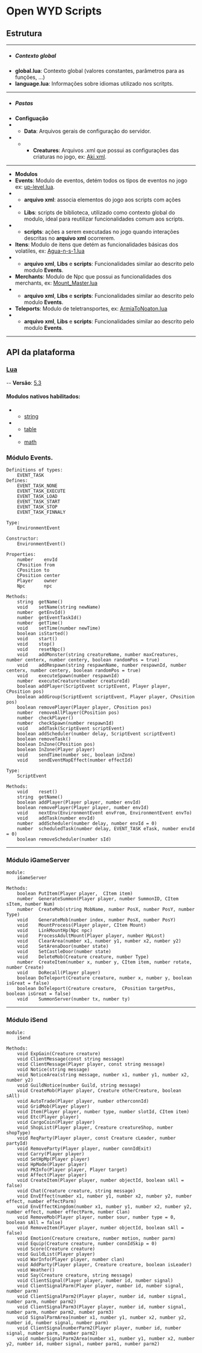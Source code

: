 # Open WYD Scripts


## Estrutura
--------------------------------------------------------------------------------------------------------------------------
- ##### **Contexto global**
- **global.lua**: Contexto global (valores constantes, parâmetros para as funções, ...)
- **language.lua**: Informações sobre idiomas utilizado nos scritpts.
--------------------------------------------------------------------------------------------------------------------------
- ##### **Pastas**
- **Configuação**
- - **Data**: Arquivos gerais de configuração do servidor.
- - - **Creatures**: Arquivos .xml que possui as configurações das criaturas no jogo, ex: [Aki.xml](https://github.com/open-wyd/open-wyd-scripts/blob/master/Data/Creatures/Aki.xml). 
--------------------------------------------------------------------------------------------------------------------------
- **Modulos**
- **Events**: Modulo de eventos, detém todos os tipos de eventos no jogo ex: [up-level.lua](https://github.com/open-wyd/open-wyd-scripts/blob/master/Events/scripts/up-level/up-level.lua).
- - **arquivo xml**: associa elementos do jogo aos scripts com ações
- - **Libs**: scripts de biblioteca, utilizado como contexto global do modulo, ideal para reutilizar funcionalidades comum aos scripts.
- - **scripts**: ações a serem executadas no jogo quando interações descritas no **arquivo xml** ocorrerem.
- **Itens**: Modulo de itens que detém as funcionalidades básicas dos volatiles, ex: [Agua-n-s-1.lua](https://github.com/open-wyd/open-wyd-scripts/blob/master/Itens/scripts/Agua%20N/Agua-n-s-1.lua)
- - **arquivo xml**, **Libs** e  **scripts**: Funcionalidades similar ao descrito pelo modulo **Events**.
- **Merchants**: Modulo de Npc que possui as funcionalidades dos merchants, ex: [Mount_Master.lua](https://github.com/open-wyd/open-wyd-scripts/blob/master/Merchants/scripts/Mount_Master.lua)
- - **arquivo xml**, **Libs** e  **scripts**: Funcionalidades similar ao descrito pelo modulo **Events**.
- **Teleports**: Modulo de teletransportes, ex: [ArmiaToNoaton.lua](https://github.com/open-wyd/open-wyd-scripts/blob/master/Teleports/scripts/Armia/ArmiaToNoaton.lua)
- - **arquivo xml**, **Libs** e  **scripts**: Funcionalidades similar ao descrito pelo modulo **Events**.
--------------------------------------------------------------------------------------------------------------------------

## API da plataforma

### [Lua](https://www.lua.org)
-- **Versão**: [5.3](https://www.lua.org/versions.html#5.3)
#### Modulos nativos habilitados:
- - [string](https://www.lua.org/manual/5.3/manual.html#6.4)
- - [table](https://www.lua.org/manual/5.3/manual.html#6.6)
- - [math](https://www.lua.org/manual/5.3/manual.html#6.7)

### Módulo Events.
```
Definitions of types:
    EVENT_TASK
Defines:
    EVENT_TASK_NONE
    EVENT_TASK_EXECUTE
    EVENT_TASK_LOAD
    EVENT_TASK_START
    EVENT_TASK_STOP
    EVENT_TASK_FINNALY
```

```
Type: 
	EnvironmentEvent

Constructor:
    EnvironmentEvent()
   
Properties:
    number    envId
    CPosition from
    CPosition to
    CPosition center
    Player    owner
    Npc       npc
    
Methods:
    string  getName()
    void    setName(string newName)
    number  getEnvId()
    number  getEventTaskId()
    number  getTime()
    void    setTime(number newTime)
    boolean isStarted()
    void    start()
    void    stop()
    void    resetNpc()
    void    addMonster(string creatureName, number maxCreatures, number centerx, number centery, boolean randomPos = true)
    void    addRespawn(string respawnName, number respawnId, number centerx, number centery, boolean randomPos = true)
    void    executeSpawn(number respawnId)
    number  executeCreature(number creatureId)
    boolean addPlayer(ScriptEvent scriptEvent, Player player, CPosition pos)
    boolean addGroup(ScriptEvent scriptEvent, Player player, CPosition pos)
    boolean removePlayer(Player player, CPosition pos)
    number  removeAllPlayer(CPosition pos)
    number  checkPlayer()
    number  checkSpawn(number respawnId)
    void    addTask(ScriptEvent scriptEvent)
    boolean addScheduler(number delay, ScriptEvent scriptEvent)
    boolean removeTask()
    boolean InZone(CPosition pos)
    boolean InZone(Player player)
    void    sendTime(number sec, boolean inZone)
    void    sendEventMapEffect(number effectId)
```
```
Type: 
	ScriptEvent

Methods:
    void    reset()
    string  getName()
    boolean addPlayer(Player player, number envId)
    boolean removePlayer(Player player, number envId)
    void    nextEnv(EnvironmentEvent envFrom, EnvironmentEvent envTo)
    void    addTask(number envId)
    number  addScheduler(number delay, number envId = 0)
    number  scheduledTask(number delay, EVENT_TASK eTask, number envId = 0)
    boolean removeScheduler(number sId)
```
--------------------------------------------------------------------------------------------------------------------------

### Módulo iGameServer
```
module: 
    iGameServer
	
Methods:
    boolean PutItem(Player player,  CItem item)
    number  GenerateSummon(Player player, number SummonID, CItem sItem, number Num)
    number  CreateMob(string MobName, number PosX, number PosY, number Type)
    void    GenerateMob(number index, number PosX, number PosY)
    void    MountProcess(Player player, CItem Mount)
    void    LinkMountHp(Npc npc)
    void    ProcessAdultMount(Player player, number HpLost)
    void    ClearArea(number x1, number y1, number x2, number y2)
    void    SetArenaDoor(number state)
    void    SetCastleDoor(number state)
    void    DeleteMob(Creature creature, number Type)
    number  CreateItem(number x, number y, CItem item, number rotate, number Create)
    void    DoRecall(Player player)
    boolean DoTeleport(Creature creature, number x, number y, boolean isGreat = false)
    boolean DoTeleport(Creature creature,  CPosition targetPos, boolean isGreat = false)
    void    SummonServer(number tx, number ty)
```
--------------------------------------------------------------------------------------------------------------------------

### Módulo iSend
```
module: 
    iSend

Methods:
    void ExpGain(Creature creature)
    void ClientMessage(const string message)
    void ClientMessage(Player player, const string message)
    void Notice(string message)
    void NoticeArea(string message, number x1, number y1, number x2, number y2)
    void GuildNotice(number Guild, string message)
    void CreateMob(Player player, Creature otherCreature, boolean sAll)
    void AutoTrade(Player player, number otherconnId)
    void GridMob(Player player)
    void Item(Player player, number type, number slotId, CItem item)
    void Etc(Player player)
    void CargoCoin(Player player)
    void ShopList(Player player, Creature creatureShop, number shopType)
    void ReqParty(Player player, const Creature cLeader, number partyId)
    void RemoveParty(Player player, number connIdExit)
    void Carry(Player player)
    void SetHpMp(Player player)
    void HpMode(Player player)
    void PKInfo(Player player, Player target)
    void Affect(Player player)
    void CreateItem(Player player, number objectId, boolean sAll = false)
    void Chat(Creature creature, string message)
    void EnvEffect(number x1, number y1, number x2, number y2, number effect, number effectParm)
    void EnvEffectKingdom(number x1, number y1, number x2, number y2, number effect, number effectParm, number Clan)
    void RemoveMob(Player player, number sour, number type = 0, boolean sAll = false)
    void RemoveItem(Player player, number objectId, boolean sAll = false)
    void Emotion(Creature creature, number motion, number parm)
    void Equip(Creature creature, number connIdSkip = 0)
    void Score(Creature creature)
    void GuildList(Player player)
    void WarInfo(Player player, number clan)
    void AddParty(Player player, Creature creature, boolean isLeader)
    void Weather()
    void Say(Creature creature, string message)
    void ClientSignal(Player player, number id, number signal)
    void ClientSignalParm(Player player, number id, number signal, number parm)
    void ClientSignalParm2(Player player, number id, number signal, number parm, number parm2)
    void ClientSignalParm3(Player player, number id, number signal, number parm, number parm2, number parm3)
    void SignalParmArea(number x1, number y1, number x2, number y2, number id, number signal, number parm)
    void ClientSignalnumberParm2(Player player, number id, number signal, number parm, number parm2)
    void numberSignalParm2Area(number x1, number y1, number x2, number y2, number id, number signal, number parm1, number parm2)
```
    
